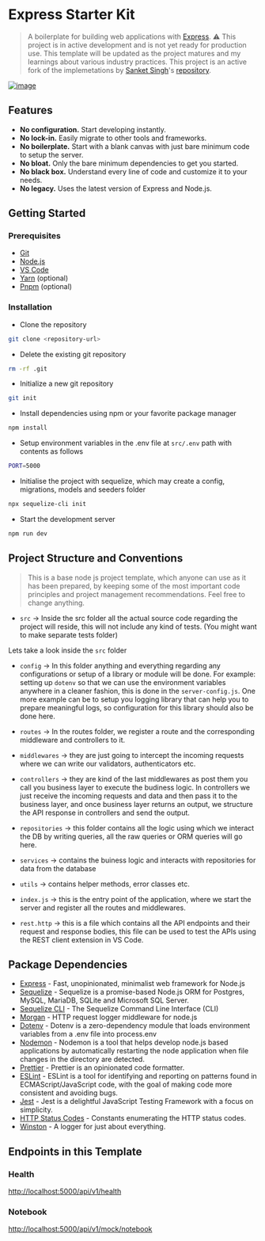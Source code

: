 # Express Starter Kit

> A boilerplate for building web applications with [Express](http://expressjs.com/). ⚠️ This project is in active development and is not yet ready for production use. This template will be updated as the project matures and my learnings about various industry practices. This project is an active fork of the implemetations by [Sanket Singh](https://github.com/singhsanket143)'s [repository](https://github.com/singhsanket143/Base-Node-Project-Template).

[![image](https://user-images.githubusercontent.com/28717686/235532155-6878d8f4-ec14-4c9d-84a7-aa9fa0afaadf.png)](https://github.com/thatbeautifuldream/express-starter)

## Features

- **No configuration.** Start developing instantly.
- **No lock-in.** Easily migrate to other tools and frameworks.
- **No boilerplate.** Start with a blank canvas with just bare minimum code to setup the server.
- **No bloat.** Only the bare minimum dependencies to get you started.
- **No black box.** Understand every line of code and customize it to your needs.
- **No legacy.** Uses the latest version of Express and Node.js.

## Getting Started 

### Prerequisites

- [Git](https://git-scm.com/)
- [Node.js](https://nodejs.org/en/)
- [VS Code](https://code.visualstudio.com/)
- [Yarn](https://yarnpkg.com/en/) (optional)
- [Pnpm](https://pnpm.js.org/) (optional)

### Installation

- Clone the repository

```bash
git clone <repository-url>
```

- Delete the existing git repository

```bash
rm -rf .git
```

- Initialize a new git repository

```bash
git init
```

- Install dependencies using npm or your favorite package manager

```bash
npm install
```

- Setup environment variables in the .env file at `src/.env` path with contents as follows

```bash
PORT=5000
```

- Initialise the project with sequelize, which may create a config, migrations, models and seeders folder

```bash
npx sequelize-cli init
```

- Start the development server

```bash
npm run dev
```

## Project Structure and Conventions

> This is a base node js project template, which anyone can use as it has been prepared, by keeping some of the most important code principles and project management recommendations. Feel free to change anything.

- `src` -> Inside the src folder all the actual source code regarding the project will reside, this will not include any kind of tests. (You might want to make separate tests folder)

Lets take a look inside the `src` folder

- `config` -> In this folder anything and everything regarding any configurations or setup of a library or module will be done. For example: setting up `dotenv` so that we can use the environment variables anywhere in a cleaner fashion, this is done in the `server-config.js`. One more example can be to setup you logging library that can help you to prepare meaningful logs, so configuration for this library should also be done here.

- `routes` -> In the routes folder, we register a route and the corresponding middleware and controllers to it.

- `middlewares` -> they are just going to intercept the incoming requests where we can write our validators, authenticators etc.

- `controllers` -> they are kind of the last middlewares as post them you call you business layer to execute the budiness logic. In controllers we just receive the incoming requests and data and then pass it to the business layer, and once business layer returns an output, we structure the API response in controllers and send the output.

- `repositories` -> this folder contains all the logic using which we interact the DB by writing queries, all the raw queries or ORM queries will go here.

- `services` -> contains the buiness logic and interacts with repositories for data from the database

- `utils` -> contains helper methods, error classes etc.

- `index.js` -> this is the entry point of the application, where we start the server and register all the routes and middlewares.

- `rest.http` -> this is a file which contains all the API endpoints and their request and response bodies, this file can be used to test the APIs using the REST client extension in VS Code.

## Package Dependencies

- [Express](https://expressjs.com/) - Fast, unopinionated, minimalist web framework for Node.js
- [Sequelize](https://sequelize.org/) - Sequelize is a promise-based Node.js ORM for Postgres, MySQL, MariaDB, SQLite and Microsoft SQL Server.
- [Sequelize CLI](https://www.npmjs.com/package/sequelize-cli) - The Sequelize Command Line Interface (CLI)
- [Morgan](https://www.npmjs.com/package/morgan) - HTTP request logger middleware for node.js
- [Dotenv](https://www.npmjs.com/package/dotenv) - Dotenv is a zero-dependency module that loads environment variables from a .env file into process.env
- [Nodemon](https://www.npmjs.com/package/nodemon) - Nodemon is a tool that helps develop node.js based applications by automatically restarting the node application when file changes in the directory are detected.
- [Prettier](https://prettier.io/) - Prettier is an opinionated code formatter.
- [ESLint](https://eslint.org/) - ESLint is a tool for identifying and reporting on patterns found in ECMAScript/JavaScript code, with the goal of making code more consistent and avoiding bugs.
- [Jest](https://jestjs.io/) - Jest is a delightful JavaScript Testing Framework with a focus on simplicity.
- [HTTP Status Codes](https://www.npmjs.com/package/http-status-codes) - Constants enumerating the HTTP status codes.
- [Winston](https://www.npmjs.com/package/winston) - A logger for just about everything.

## Endpoints in this Template

### Health
[http://localhost:5000/api/v1/health](http://localhost:5000/api/v1/health)
### Notebook

[http://localhost:5000/api/v1/mock/notebook](http://localhost:5000/api/v1/mock/notebook)
